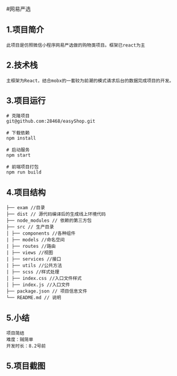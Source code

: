 ﻿#网易严选
<h2>1.项目简介</h2>

````
此项目是仿照微信小程序网易严选做的购物类项目。框架已react为主
````
<h2>2.技术栈</h2>

````
主框架为React，结合mobx的一套较为前潮的模式请求后台的数据完成项目的开发。

````
<h2>3.项目运行</h2>

````
# 克隆项目
git@github.com:28468/easyShop.git

# 下载依赖
npm install

# 启动服务
npm start 

# 前端项目打包
npm run build
````
<h2>4.项目结构</h2>

````
├── exam //目录
├── dist // 源代码编译后的生成线上环境代码
├── node_modules // 依赖的第三方包
├── src // 生产目录
│ ├── components //各种组件
| ├── models //命名空间
| ├── routes //路由
| ├── views //视图
| ├── services //接口
| ├── utils //公共方法
| ├── scss //样式处理
│ ├── index.css //入口文件样式
│ ├── index.js //入口文件
├── package.json // 项目信息文件
└── README.md // 说明

````
<h2>5.小结</h2>

````
项目简结
难度：贼简单
开发时长：8.2号前
````
<h2>5.项目截图</h2>

````
````

